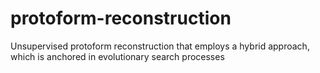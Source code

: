 # protoform-reconstruction
Unsupervised protoform reconstruction that employs a hybrid approach, which is anchored in evolutionary search processes
